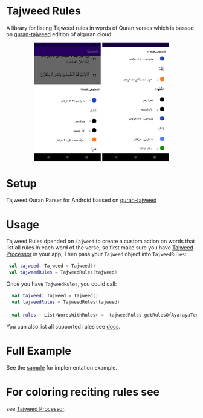 # Tajweed Rules
A library for listing Tajweed rules in words of Quran verses which is bassed on [quran-tajweed](http://api.alquran.cloud/v1/quran/quran-tajweed) edition of alquran.cloud.

<p align="center">
<img src="https://github.com/vipafattal/QuranX/blob/master/images/tajweedrules1.png" width=35% />
<img src="https://github.com/vipafattal/QuranX/blob/master/images/tajweedrules2.png" width=35% >
</p>


# Setup
Tajweed Quran Parser for Android bassed on [quran-tajweed](http://api.alquran.cloud/v1/quran/quran-tajweed)

# Usage

Tajweed Rules dpended on `Tajweed` to create a custom action on words that list all rules in each word of the verse, so first make sure you have [Tajweed Processor](https://github.com/vipafattal/QuranX/tree/master/tajweedparser) in your app, Then pass your `Tajweed` object into `TajweedRules`:  

```kotlin
 val tajweed: Tajweed = Tajweed()
 val tajweedRules = TajweedRules(tajweed)
```
Once you have `TajweedRules`, you could call:

``` Kotlin
  val tajweed: Tajweed = Tajweed()
  val tajweedRules = TajweedRules(tajweed)
  
  val rules : List<WordsWithRules> =  tajweedRules.getRulesOfAya(ayaText)
 ```

You can also list all supported rules see [docs](https://vipafattal.github.io/QuranX/tajweedrules/com.abedfattal.quranx.tajweedrules/-tajweed-rules/index.html).

# Full Example
See the [sample](https://github.com/vipafattal/QuranX/tree/master/sample/src/main/java/com/abedfattal/quranx/sample/tajweedrules) for implementation example.


# For coloring reciting rules see
see [Tajweed Processor](https://github.com/vipafattal/QuranX/tree/master/tajweedprocessor).
